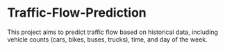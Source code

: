 # Traffic-Flow-Prediction
This project aims to predict traffic flow based on historical data, including vehicle counts (cars, bikes, buses, trucks), time, and day of the week.
